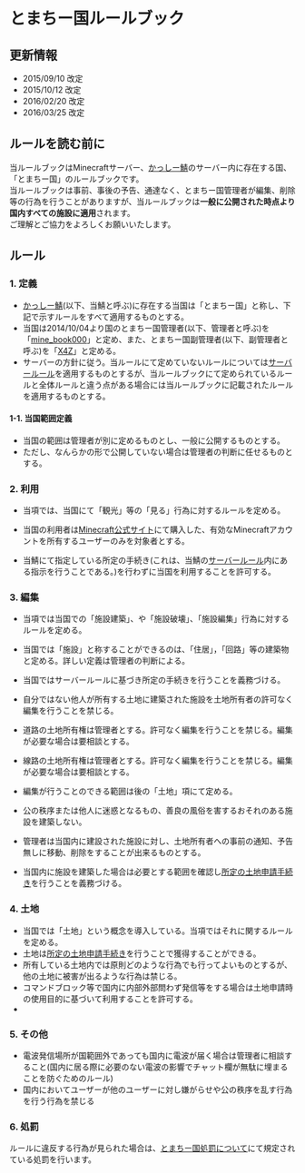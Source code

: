 # とまちー国ルールブック

## 更新情報
- 2015/09/10 改定
- 2015/10/12 改定
- 2016/02/20 改定
- 2016/03/25 改定

## ルールを読む前に
当ルールブックはMinecraftサーバー、[かっしー鯖](http://www60.atwiki.jp/kassimine/)のサーバー内に存在する国、「とまちー国」のルールブックです。  
当ルールブックは事前、事後の予告、通達なく、とまちー国管理者が編集、削除等の行為を行うことがありますが、当ルールブックは**一般に公開された時点より国内すべての施設に適用**されます。  
ご理解とご協力をよろしくお願いいたします。

## ルール
### 1. 定義
- [かっしー鯖](http://www60.atwiki.jp/kassimine/)(以下、当鯖と呼ぶ)に存在する当国は「とまちー国」と称し、下記で示すルールをすべて適用するものとする。
- 当国は2014/10/04より国のとまちー国管理者(以下、管理者と呼ぶ)を「[mine_book000](https://ja.namemc.com/s?32ff7cdc-a1b4-450a-aa7e-6af75fe8c37c)」と定め、また、とまちー国副管理者(以下、副管理者と呼ぶ)を「[X4Z](https://ja.namemc.com/s?5799296a-d1ec-4252-93bd-440bb9caa65c)」と定める。
- サーバーの方針に従う。当ルールにて定めていないルールについては[サーバールール](http://www60.atwiki.jp/kassimine/pages/15.html)を適用するものとするが、当ルールブックにて定められているルールと全体ルールと違う点がある場合には当ルールブックに記載されたルールを適用するものとする。

#### 1-1. 当国範囲定義
- 当国の範囲は管理者が別に定めるものとし、一般に公開するものとする。
- ただし、なんらかの形で公開していない場合は管理者の判断に任せるものとする。

### 2. 利用
- 当項では、当国にて「観光」等の「見る」行為に対するルールを定める。

- 当国の利用者は[Minecraft公式サイト](http://minecraft.net/)にて購入した、有効なMinecraftアカウントを所有するユーザーのみを対象者とする。
- 当鯖にて指定している所定の手続き(これは、当鯖の[サーバールール](http://www60.atwiki.jp/kassimine/pages/15.html)内にある指示を行うことである。)を行わずに当国を利用することを許可する。

### 3. 編集
- 当項では当国での「施設建築」、や「施設破壊」、「施設編集」行為に対するルールを定める。
- 当国では「施設」と称することができるのは、「住居」，「回路」等の建築物と定める。詳しい定義は管理者の判断による。

- 当国ではサーバールールに基づき所定の手続きを行うことを義務づける。
- 自分ではない他人が所有する土地に建築された施設を土地所有者の許可なく編集を行うことを禁じる。
- 道路の土地所有権は管理者とする。許可なく編集を行うことを禁じる。編集が必要な場合は要相談とする。
- 線路の土地所有権は管理者とする。許可なく編集を行うことを禁じる。編集が必要な場合は要相談とする。
- 編集が行うことのできる範囲は後の「土地」項にて定める。
- 公の秩序または他人に迷惑となるもの、善良の風俗を害するおそれのある施設を建築しない。
- 管理者は当国内に建設された施設に対し、土地所有者への事前の通知、予告無しに移動、削除をすることが出来るものとする。
- 当国内に施設を建築した場合は必要とする範囲を確認し[所定の土地申請手続き](http://www60.atwiki.jp/kassimine/pages/38.html#id_1d5579a9)を行うことを義務づける。

### 4. 土地
- 当国では「土地」という概念を導入している。当項ではそれに関するルールを定める。
- 土地は[所定の土地申請手続き](http://www60.atwiki.jp/kassimine/pages/38.html#id_1d5579a9)を行うことで獲得することができる。
- 所有している土地内では原則どのような行為でも行ってよいものとするが、他の土地に被害が出るような行為は禁じる。
- コマンドブロック等で国内に内部外部問わず発信等をする場合は土地申請時の使用目的に基づいて利用することを許可する。
- 

### 5. その他
- 電波発信場所が国範囲外であっても国内に電波が届く場合は管理者に相談すること(国内に居る際に必要のない電波の影響でチャット欄が無駄に埋まることを防ぐためのルール)
- 国内においてユーザーが他のユーザーに対し嫌がらせや公の秩序を乱す行為を行う行為を禁じる

### 6. 処罰
ルールに違反する行為が見られた場合は、[とまちー国処罰について](https://github.com/book000/Tomachi_country/blob/master/%E5%87%A6%E7%BD%B0%E3%81%AB%E3%81%A4%E3%81%84%E3%81%A6.txt)にて規定されている処罰を行います。

